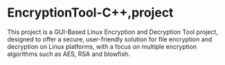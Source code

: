 # EncryptionTool-C++,project
This project is a GUI-Based Linux Encryption and Decryption Tool project, designed to offer a secure, user-friendly solution for file encryption and decryption on Linux platforms, with a focus on multiple encryption algorithms such as AES, RSA and blowfish.
